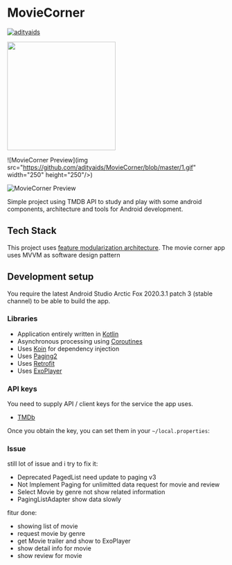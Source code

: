 # MovieCorner

[![adityaids](https://circleci.com/gh/adityaids/MovieCorner.svg?style=svg)](https://circleci.com/gh/adityaids/MovieCorner)

<img src="https://github.com/adityaids/MovieCorner/blob/master/2.gif" width="250" height="250"/>

![MovieCorner Preview](img src="https://github.com/adityaids/MovieCorner/blob/master/1.gif" width="250" height="250"/>)

![MovieCorner Preview](<img src="https://github.com/adityaids/MovieCorner/blob/master/2.gif" width="250" height="250"/>)

Simple project using TMDB API to study and play with some android components, architecture and tools for Android development.

## Tech Stack

This project uses [feature modularization architecture](https://proandroiddev.com/intro-to-app-modularization-42411e4c421e).
The movie corner app uses MVVM as software design pattern

## Development setup

You require the latest Android Studio Arctic Fox 2020.3.1 patch 3 (stable channel) to be able to build the app.

### Libraries

- Application entirely written in [Kotlin](https://kotlinlang.org)
- Asynchronous processing using [Coroutines](https://kotlin.github.io/kotlinx.coroutines/)
- Uses [Koin](https://github.com/InsertKoinIO/koin) for dependency injection
- Uses [Paging2](https://developer.android.com/topic/libraries/architecture/paging)
- Uses [Retrofit](https://square.github.io/retrofit)
- Uses [ExoPlayer](https://exoplayer.dev)

### API keys

You need to supply API / client keys for the service the app uses.

- [TMDb](https://developers.themoviedb.org)

Once you obtain the key, you can set them in your `~/local.properties`:

### Issue

still lot of issue and i try to fix it:
- Deprecated PagedList need update to paging v3
- Not Implement Paging for unlimitted data request for movie and review
- Select Movie by genre not show related information
- PagingListAdapter show data slowly

fitur done:
- showing list of movie
- request movie by genre
- get Movie trailer and show to ExoPlayer
- show detail info for movie
- show review for movie
